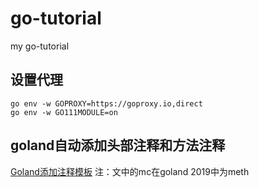 # go-tutorial
 my go-tutorial

## 设置代理

```
go env -w GOPROXY=https://goproxy.io,direct
go env -w GO111MODULE=on
```

## goland自动添加头部注释和方法注释
[Goland添加注释模板](https://blog.csdn.net/weixin_44908159/article/details/112507727?utm_medium=distribute.pc_relevant.none-task-blog-2~default~baidujs_baidulandingword~default-0.pc_relevant_paycolumn_v3&spm=1001.2101.3001.4242.1&utm_relevant_index=3)
注：文中的mc在goland 2019中为meth